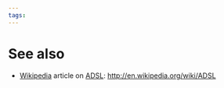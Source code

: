 ```yaml
---
tags: 
---
```


# See also

-   [Wikipedia](/wiki/Wikipedia) article on [ADSL](/wiki/ADSL): <http://en.wikipedia.org/wiki/ADSL>

